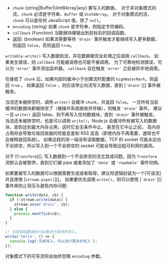 <!-- YAML
added: v0.9.4
changes:
  - version: v8.0.0
    pr-url: https://github.com/nodejs/node/pull/11608
    description: The `chunk` argument can now be a `Uint8Array` instance.
  - version: v6.0.0
    pr-url: https://github.com/nodejs/node/pull/6170
    description: Passing `null` as the `chunk` parameter will always be
                 considered invalid now, even in object mode.
-->

* `chunk` {string|Buffer|Uint8Array|any} 要写入的数据。
  对于非对象模式的流，`chunk` 必须是字符串、`Buffer` 或 `Uint8Array`。
  对于对象模式的流，`chunk` 可以是任何 JavaScript 值，除了 `null`。
* `encoding` {string} 如果 `chunk` 是字符串，则指定字符编码。
* `callback` {Function} 当数据块被输出到目标后的回调函数。
* 返回: {boolean} 如果流需要等待 `'drain'` 事件触发才能继续写入更多数据，则返回 `false`，否则返回 `true`。

`writable.write()` 写入数据到流，并在数据被完全处理之后调用 `callback`。
如果发生错误，则 `callback` 可能被调用也可能不被调用。
为了可靠地检测错误，可以为 `'error'` 事件添加监听器。
`callback` 会在触发 `'error'` 之前被异步地调用。

在接收了 `chunk` 后，如果内部的缓冲小于创建流时配置的 `highWaterMark`，则返回 `true` 。
如果返回 `false` ，则应该停止向流写入数据，直到 [`'drain'`][] 事件被触发。

当流还未被排空时，调用 `write()` 会缓冲 `chunk`，并返回 `false`。
一旦所有当前缓冲的数据块都被排空了（被操作系统接收并传输），则触发 `'drain'` 事件。
建议一旦 `write()` 返回 false，则不再写入任何数据块，直到 `'drain'` 事件被触发。 
当流还未被排空时，也是可以调用 `write()`，Node.js 会缓冲所有被写入的数据块，直到达到最大内存占用，这时它会无条件中止。 
甚至在它中止之前， 高内存占用将会导致垃圾回收器的性能变差和 RSS 变高（即使内存不再需要，通常也不会被释放回系统）。 
如果远程的另一端没有读取数据，TCP 的 socket 可能永远也不会排空，所以写入到一个不会排空的 socket 可能会导致远程可利用的漏洞。 

对于 [`Transform`][], 写入数据到一个不会排空的流尤其成问题，因为 `Transform` 流默认会被暂停，直到它们被 pipe 或者添加了 `'data'` 或 `'readable'` 事件句柄。 

如果要被写入的数据可以根据需要生成或者取得，建议将逻辑封装为一个[可读流]并且使用 [`stream.pipe()`][]。
如果要优先调用 `write()`，则可以使用 [`'drain'`][] 事件来防止背压与避免内存问题:

```js
function write(data, cb) {
  if (!stream.write(data)) {
    stream.once('drain', cb);
  } else {
    process.nextTick(cb);
  }
}

// 在回调函数被执行后再进行其他的写入。
write('hello', () => {
  console.log('完成写入，可以进行更多的写入');
});
```

对象模式下的可写流将会始终忽略 `encoding` 参数。

